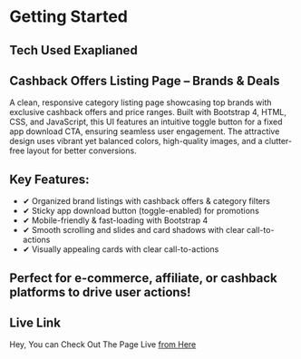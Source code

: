# Getting Started

## Tech Used Exaplianed

## Cashback Offers Listing Page – Brands & Deals

A clean, responsive category listing page showcasing top brands with exclusive cashback offers and price ranges. Built with Bootstrap 4, HTML, CSS, and JavaScript, this UI features an intuitive toggle button for a fixed app download CTA, ensuring seamless user engagement. The attractive design uses vibrant yet balanced colors, high-quality images, and a clutter-free layout for better conversions.

## Key Features:
- ✔ Organized brand listings with cashback offers & category filters
- ✔ Sticky app download button (toggle-enabled) for promotions
- ✔ Mobile-friendly & fast-loading with Bootstrap 4
- ✔ Smooth scrolling and slides and card shadows with clear call-to-actions
- ✔ Visually appealing cards with clear call-to-actions

## Perfect for e-commerce, affiliate, or cashback platforms to drive user actions!
  
## Live Link

Hey, You can Check Out The Page Live <a href="https://mujahidbcs92.github.io/intr-tast-xare/">from Here</a>
